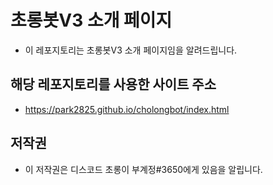 # 초롱봇V3 소개 페이지
  - 이 레포지토리는 초롱봇V3 소개 페이지임을 알려드립니다.

## 해당 레포지토리를 사용한 사이트 주소
  - https://park2825.github.io/cholongbot/index.html

## 저작권
  - 이 저작권은 디스코드 초롱이 부계정#3650에게 있음을 알립니다.

